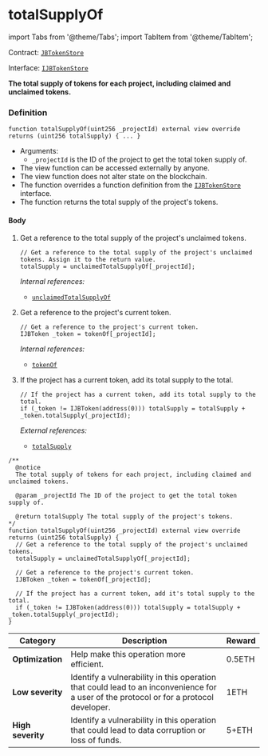 # totalSupplyOf

import Tabs from '@theme/Tabs';
import TabItem from '@theme/TabItem';

Contract: [`JBTokenStore`](/protocol/api/contracts/jbtokenstore/README.md)​‌

Interface: [`IJBTokenStore`](/protocol/api/interfaces/ijbtokenstore.md)

<Tabs>
<TabItem value="Step by step" label="Step by step">

**The total supply of tokens for each project, including claimed and unclaimed tokens.**

### Definition

```
function totalSupplyOf(uint256 _projectId) external view override returns (uint256 totalSupply) { ... }
```

* Arguments:
  * `_projectId` is the ID of the project to get the total token supply of.
* The view function can be accessed externally by anyone.
* The view function does not alter state on the blockchain.
* The function overrides a function definition from the [`IJBTokenStore`](/protocol/api/interfaces/ijbtokenstore.md) interface.
* The function returns the total supply of the project's tokens.

#### Body

1.  Get a reference to the total supply of the project's unclaimed tokens.

    ```
    // Get a reference to the total supply of the project's unclaimed tokens. Assign it to the return value.
    totalSupply = unclaimedTotalSupplyOf[_projectId];
    ```

    _Internal references:_

    * [`unclaimedTotalSupplyOf`](/protocol/api/contracts/jbtokenstore/properties/unclaimedtotalsupplyof.md)
2.  Get a reference to the project's current token.

    ```
    // Get a reference to the project's current token.
    IJBToken _token = tokenOf[_projectId];
    ```

    _Internal references:_

    * [`tokenOf`](/protocol/api/contracts/jbtokenstore/properties/tokenof.md)
3.  If the project has a current token, add its total supply to the total.

    ```
    // If the project has a current token, add its total supply to the total.
    if (_token != IJBToken(address(0))) totalSupply = totalSupply + _token.totalSupply(_projectId);
    ```

    _External references:_

    * [`totalSupply`](../../jbtoken/read/totalsupply.md)

</TabItem>

<TabItem value="Code" label="Code">

```
/**
  @notice
  The total supply of tokens for each project, including claimed and unclaimed tokens.

  @param _projectId The ID of the project to get the total token supply of.

  @return totalSupply The total supply of the project's tokens.
*/
function totalSupplyOf(uint256 _projectId) external view override returns (uint256 totalSupply) {
  // Get a reference to the total supply of the project's unclaimed tokens.
  totalSupply = unclaimedTotalSupplyOf[_projectId];

  // Get a reference to the project's current token.
  IJBToken _token = tokenOf[_projectId];

  // If the project has a current token, add it's total supply to the total.
  if (_token != IJBToken(address(0))) totalSupply = totalSupply + _token.totalSupply(_projectId);
}
```

</TabItem>

<TabItem value="Bug bounty" label="Bug bounty">

| Category          | Description                                                                                                                            | Reward |
| ----------------- | -------------------------------------------------------------------------------------------------------------------------------------- | ------ |
| **Optimization**  | Help make this operation more efficient.                                                                                               | 0.5ETH |
| **Low severity**  | Identify a vulnerability in this operation that could lead to an inconvenience for a user of the protocol or for a protocol developer. | 1ETH   |
| **High severity** | Identify a vulnerability in this operation that could lead to data corruption or loss of funds.                                        | 5+ETH  |

</TabItem>
</Tabs>
